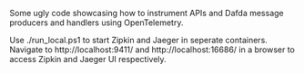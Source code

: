 Some ugly code showcasing how to instrument APIs and Dafda message producers and handlers using OpenTelemetry.

Use ./run_local.ps1 to start Zipkin and Jaeger in seperate containers.
Navigate to http://localhost:9411/ and http://localhost:16686/ in a browser to access Zipkin and Jaeger UI respectively.